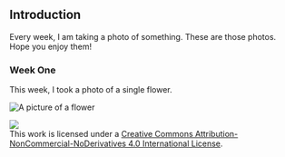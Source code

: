 ## Introduction

Every week, I am taking a photo of something. These are those photos. Hope you enjoy them!

### Week One

This week, I took a photo of a single flower.  

![A picture of a flower](images/001.JPG)

<a rel="license" href="http://creativecommons.org/licenses/by-nc-nd/4.0/"><img src="https://mirrors.creativecommons.org/presskit/buttons/88x31/svg/by-nc-nd.svg"></a><br />This work is licensed under a <a rel="license" href="http://creativecommons.org/licenses/by-nc-nd/4.0/">Creative Commons Attribution-NonCommercial-NoDerivatives 4.0 International License</a>.
